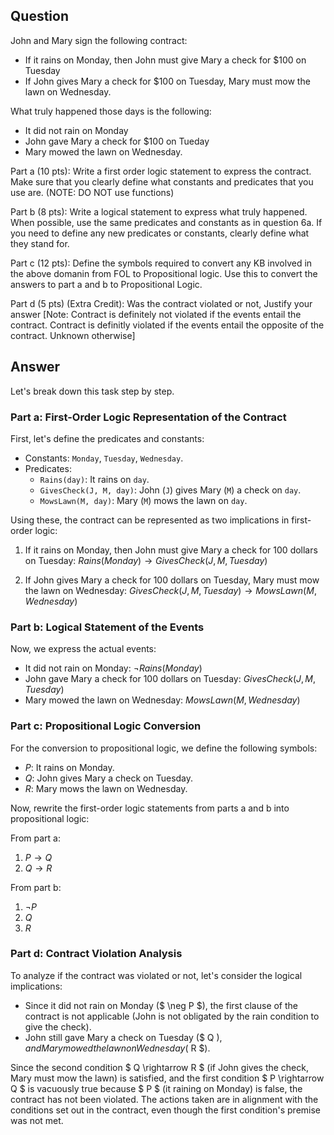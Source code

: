 ## Question

John and Mary sign the following contract:

- If it rains on Monday, then John must give Mary a check for $100 on Tuesday
- If John gives Mary a check for $100 on Tuesday, Mary must mow the lawn on Wednesday.

What truly happened those days is the following:
- It did not rain on Monday
- John gave Mary a check for $100 on Tueday
- Mary mowed the lawn on Wednesday.

Part a (10 pts): Write a first order logic statement to express the contract. Make sure that you clearly define what constants and predicates that you use are. (NOTE: DO NOT use functions)

Part b (8 pts): Write a logical statement to express what truly happened. When possible, use the same predicates and constants as in question 6a. If you need to define any new predicates or constants, clearly define what they stand for.

Part c (12 pts): Define the symbols required to convert any KB involved in the above domanin from FOL to Propositional logic. Use this to convert the answers to part a and b to Propositional Logic.

Part d (5 pts) (Extra Credit): Was the contract violated or not, Justify your answer [Note: Contract is definitely not violated if the events entail the contract. Contract is definitly violated if the events entail the opposite of the contract. Unknown otherwise]

## Answer

Let's break down this task step by step.

### Part a: First-Order Logic Representation of the Contract

First, let's define the predicates and constants:

- Constants: `Monday`, `Tuesday`, `Wednesday`.
- Predicates: 
  - `Rains(day)`: It rains on `day`.
  - `GivesCheck(J, M, day)`: John (`J`) gives Mary (`M`) a check on `day`.
  - `MowsLawn(M, day)`: Mary (`M`) mows the lawn on `day`.

Using these, the contract can be represented as two implications in first-order logic:

1. If it rains on Monday, then John must give Mary a check for 100 dollars on Tuesday:
   $Rains(Monday) \rightarrow GivesCheck(J, M, Tuesday)$

2. If John gives Mary a check for 100 dollars on Tuesday, Mary must mow the lawn on Wednesday:
   $GivesCheck(J, M, Tuesday) \rightarrow MowsLawn(M, Wednesday)$

### Part b: Logical Statement of the Events

Now, we express the actual events:

- It did not rain on Monday: $\neg Rains(Monday)$
- John gave Mary a check for 100 dollars on Tuesday: $GivesCheck(J, M, Tuesday)$
- Mary mowed the lawn on Wednesday: $MowsLawn(M, Wednesday)$

### Part c: Propositional Logic Conversion

For the conversion to propositional logic, we define the following symbols:

- $P$: It rains on Monday.
- $Q$: John gives Mary a check on Tuesday.
- $R$: Mary mows the lawn on Wednesday.

Now, rewrite the first-order logic statements from parts a and b into propositional logic:

From part a:

1. $P \rightarrow Q$
2. $Q \rightarrow R$

From part b:

1. $\neg P$
2. $Q$
3. $R$

### Part d: Contract Violation Analysis

To analyze if the contract was violated or not, let's consider the logical implications:

- Since it did not rain on Monday ($ \neg P $), the first clause of the contract is not applicable (John is not obligated by the rain condition to give the check).
- John still gave Mary a check on Tuesday ($ Q $), and Mary mowed the lawn on Wednesday ($ R $).

Since the second condition $ Q \rightarrow R $ (if John gives the check, Mary must mow the lawn) is satisfied, and the first condition $ P \rightarrow Q $ is vacuously true because $ P $ (it raining on Monday) is false, the contract has not been violated. The actions taken are in alignment with the conditions set out in the contract, even though the first condition's premise was not met.
